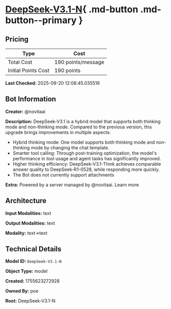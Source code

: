 # [DeepSeek-V3.1-N](https://poe.com/DeepSeek-V3.1-N){ .md-button .md-button--primary }

## Pricing

| Type | Cost |
|------|------|
| Total Cost | 190 points/message |
| Initial Points Cost | 190 points |

**Last Checked:** 2025-09-20 12:08:45.035516


## Bot Information

**Creator:** @novitaai

**Description:** DeepSeek-V3.1 is a hybrid model that supports both thinking mode and non-thinking mode. Compared to the previous version, this upgrade brings improvements in multiple aspects:

- Hybrid thinking mode: One model supports both thinking mode and non-thinking mode by changing the chat template.
- Smarter tool calling: Through post-training optimization, the model's performance in tool usage and agent tasks has significantly improved.
- Higher thinking efficiency: DeepSeek-V3.1-Think achieves comparable answer quality to DeepSeek-R1-0528, while responding more quickly.
- The Bot does not currently support attachments

**Extra:** Powered by a server managed by @novitaai. Learn more


## Architecture

**Input Modalities:** text

**Output Modalities:** text

**Modality:** text->text


## Technical Details

**Model ID:** `DeepSeek-V3.1-N`

**Object Type:** model

**Created:** 1755623272928

**Owned By:** poe

**Root:** DeepSeek-V3.1-N
